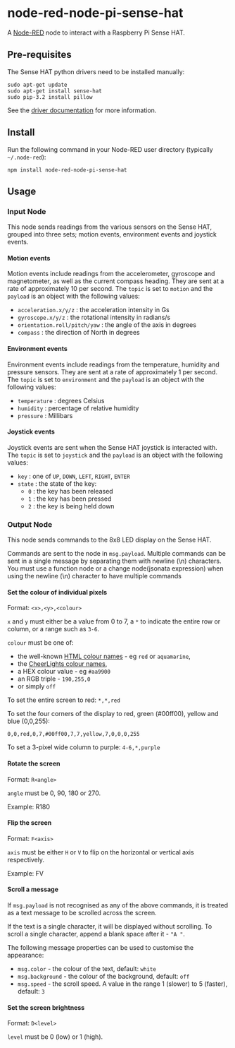 node-red-node-pi-sense-hat
==========================

A <a href="http://nodered.org" target="_new">Node-RED</a> node to interact with
a Raspberry Pi Sense HAT.

## Pre-requisites

The Sense HAT python drivers need to be installed manually:

```
sudo apt-get update
sudo apt-get install sense-hat
sudo pip-3.2 install pillow
```

See the <a href="http://pythonhosted.org/sense-hat/" target="_new">driver documentation</a>
for more information.


## Install

Run the following command in your Node-RED user directory (typically `~/.node-red`):

    npm install node-red-node-pi-sense-hat

## Usage

### Input Node

This node sends readings from the various sensors on the Sense HAT, grouped into
three sets; motion events, environment events and joystick events.

#### Motion events

Motion events include readings from the accelerometer, gyroscope and magnetometer,
as well as the current compass heading. They are sent at a rate of approximately 10
per second. The `topic` is set to `motion` and the `payload` is an object with the
following values:

  - `acceleration.x/y/z` : the acceleration intensity in Gs
  - `gyroscope.x/y/z` : the rotational intensity in radians/s
  - `orientation.roll/pitch/yaw` : the angle of the axis in degrees
  - `compass` : the direction of North in degrees

#### Environment events

Environment events include readings from the temperature, humidity and pressure
sensors. They are sent at a rate of approximately 1 per second.  The `topic`
is set to `environment` and the `payload` is an object
with the following values:

  - `temperature` : degrees Celsius
  - `humidity` : percentage of relative humidity
  - `pressure` : Millibars

#### Joystick events

Joystick events are sent when the Sense HAT joystick is interacted with. The
`topic` is set to `joystick` and the `payload` is an object with the following values:

  - `key` : one of `UP`, `DOWN`, `LEFT`, `RIGHT`, `ENTER`
  - `state` : the state of the key:
    - `0` : the key has been released
    - `1` : the key has been pressed
    - `2` : the key is being held down


### Output Node

This node sends commands to the 8x8 LED display on the Sense HAT.

Commands are sent to the node in `msg.payload`. Multiple commands can
be sent in a single message by separating them with newline (\n) characters. 
You must use a function node or a change node(jsonata expression) when 
using the newline (\n) character to have multiple commands

#### Set the colour of individual pixels

Format: `<x>,<y>,<colour>`

`x` and `y` must either be a value from 0 to 7, a `*` to indicate the entire row
or column, or a range such as `3-6`.

`colour` must be one of:

  - the well-known <a href="https://en.wikipedia.org/wiki/Web_colors" target="_new">HTML colour names</a> - eg `red` or `aquamarine`,
  - the <a href="http://cheerlights.com/cheerlights-api/">CheerLights colour names</a>,
  - a HEX colour value - eg `#aa9900`
  - an RGB triple - `190,255,0`
  - or simply `off`

To set the entire screen to red: `*,*,red`

To set the four corners of the display to red, green (#00ff00), yellow and blue (0,0,255):

`0,0,red,0,7,#00ff00,7,7,yellow,7,0,0,0,255`

To set a 3-pixel wide column to purple: `4-6,*,purple`


#### Rotate the screen

Format: `R<angle>`

`angle` must be 0, 90, 180 or 270.

Example: R180

#### Flip the screen

Format: `F<axis>`

`axis` must be either `H` or `V` to flip on the horizontal or vertical axis respectively.

Example: FV

#### Scroll a message

If `msg.payload` is not recognised as any of the above commands, it is treated
as a text message to be scrolled across the screen.

If the text is a single character, it will be displayed without scrolling. To
scroll a single character, append a blank space after it - `"A "`.</p>

The following message properties can be used to customise the appearance:

  - `msg.color` - the colour of the text, default: `white`
  - `msg.background` - the colour of the background, default: `off`
  - `msg.speed` - the scroll speed. A value in the range 1 (slower) to 5 (faster), default: `3`

#### Set the screen brightness

Format: `D<level>`

`level` must be 0 (low) or 1 (high).
